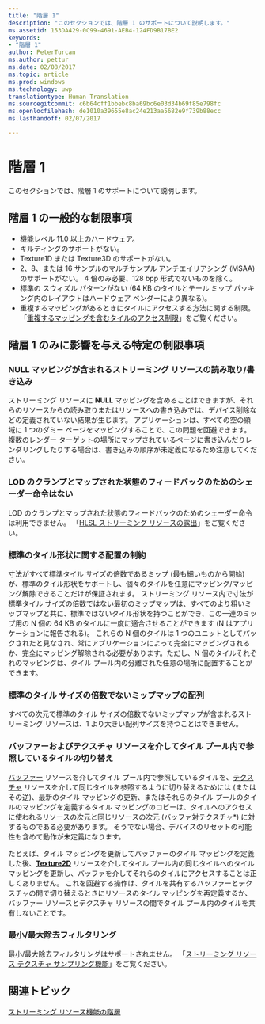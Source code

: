 ```yaml
---
title: "階層 1"
description: "このセクションでは、階層 1 のサポートについて説明します。"
ms.assetid: 153DA429-0C99-4691-AEB4-124FD9B17BE2
keywords:
- "階層 1"
author: PeterTurcan
ms.author: pettur
ms.date: 02/08/2017
ms.topic: article
ms.prod: windows
ms.technology: uwp
translationtype: Human Translation
ms.sourcegitcommit: c6b64cff1bbebc8ba69bc6e03d34b69f85e798fc
ms.openlocfilehash: de1010a39655e8ac24e213aa5682e9f739b88ecc
ms.lasthandoff: 02/07/2017

---
```


# <a name="tier-1"></a>階層 1


このセクションでは、階層 1 のサポートについて説明します。

## <a name="span-idtier1generallimitationsspanspan-idtier1generallimitationsspanspan-idtier1generallimitationsspantier-1-general-limitations"></a><span id="Tier_1_general_limitations"></span><span id="tier_1_general_limitations"></span><span id="TIER_1_GENERAL_LIMITATIONS"></span>階層 1 の一般的な制限事項


-   機能レベル 11.0 以上のハードウェア。
-   キルティングのサポートがない。
-   Texture1D または Texture3D のサポートがない。
-   2、8、または 16 サンプルのマルチサンプル アンチエイリアシング (MSAA) のサポートがない。 4 倍のみ必要、128 bpp 形式でないものを除く。
-   標準の スウィズル パターンがない (64 KB のタイルとテール ミップ パッキング内のレイアウトはハードウェア ベンダーにより異なる)。
-   重複するマッピングがあるときにタイルにアクセスする方法に関する制限。 「[重複するマッピングを含むタイルのアクセス制限](tile-access-limitations-with-duplicate-mappings.md)」をご覧ください。

## <a name="span-idspecificlimitationsaffectingtier1onlyspanspan-idspecificlimitationsaffectingtier1onlyspanspan-idspecificlimitationsaffectingtier1onlyspanspecific-limitations-affecting-tier-1-only"></a><span id="Specific_limitations_affecting_tier_1_only"></span><span id="specific_limitations_affecting_tier_1_only"></span><span id="SPECIFIC_LIMITATIONS_AFFECTING_TIER_1_ONLY"></span>階層 1 のみに影響を与える特定の制限事項


### <a name="span-idreadingwritingtostreamingresourcesthathavenullmappingsspanspan-idreadingwritingtostreamingresourcesthathavenullmappingsspanspan-idreadingwritingtostreamingresourcesthathavenullmappingsspanreadingwriting-to-streaming-resources-that-have-null-mappings"></a><span id="Reading_writing_to_streaming_resources_that_have_NULL_mappings"></span><span id="reading_writing_to_streaming_resources_that_have_null_mappings"></span><span id="READING_WRITING_TO_STREAMING_RESOURCES_THAT_HAVE_NULL_MAPPINGS"></span>NULL マッピングが含まれるストリーミング リソースの読み取り/書き込み

ストリーミング リソースに **NULL** マッピングを含めることはできますが、それらのリソースからの読み取りまたはリソースへの書き込みでは、デバイス削除などの定義されていない結果が生じます。 アプリケーションは、すべての空の領域に 1 つのダミー ページをマッピングすることで、この問題を回避できます。 複数のレンダー ターゲットの場所にマップされているページに書き込んだりレンダリングしたりする場合は、書き込みの順序が未定義になるため注意してください。

### <a name="span-idnoshaderinstructionsforclampinglodandmappedstatusfeedbackspanspan-idnoshaderinstructionsforclampinglodandmappedstatusfeedbackspanspan-idnoshaderinstructionsforclampinglodandmappedstatusfeedbackspanno-shader-instructions-for-clamping-lod-and-mapped-status-feedback"></a><span id="No_shader_instructions_for_clamping_LOD_and_mapped_status_feedback"></span><span id="no_shader_instructions_for_clamping_lod_and_mapped_status_feedback"></span><span id="NO_SHADER_INSTRUCTIONS_FOR_CLAMPING_LOD_AND_MAPPED_STATUS_FEEDBACK"></span>LOD のクランプとマップされた状態のフィードバックのためのシェーダー命令はない

LOD のクランプとマップされた状態のフィードバックのためのシェーダー命令は利用できません。 「[HLSL ストリーミング リソースの露出](hlsl-streaming-resources-exposure.md)」をご覧ください。

### <a name="span-idalignmentconstraintsforstandardtileshapesspanspan-idalignmentconstraintsforstandardtileshapesspanspan-idalignmentconstraintsforstandardtileshapesspanalignment-constraints-for-standard-tile-shapes"></a><span id="Alignment_constraints_for_standard_tile_shapes"></span><span id="alignment_constraints_for_standard_tile_shapes"></span><span id="ALIGNMENT_CONSTRAINTS_FOR_STANDARD_TILE_SHAPES"></span>標準のタイル形状に関する配置の制約

寸法がすべて標準タイル サイズの倍数であるミップ (最も細いものから開始) が、標準のタイル形状をサポートし、個々のタイルを任意にマッピング/マッピング解除できることだけが保証されます。 ストリーミング リソース内で寸法が標準タイル サイズの倍数ではない最初のミップマップは、すべてのより粗いミップマップと共に、標準ではないタイル形状を持つことができ、この一連のミップ用の N 個の 64 KB のタイルに一度に適合させることができます (N はアプリケーションに報告される)。 これらの N 個のタイルは 1 つのユニットとしてパックされたと見なされ、常にアプリケーションによって完全にマッピングされるか、完全にマッピング解除される必要があります。ただし、N 個のタイルそれぞれのマッピングは、タイル プール内の分離された任意の場所に配置することができます。

### <a name="span-idarrayofmipmapsthatarentamultipleofstandardtilesizespanspan-idarrayofmipmapsthatarentamultipleofstandardtilesizespanspan-idarrayofmipmapsthatarentamultipleofstandardtilesizespanarray-of-mipmaps-that-arent-a-multiple-of-standard-tile-size"></a><span id="Array_of_mipmaps_that_aren_t_a_multiple_of_standard_tile_size"></span><span id="array_of_mipmaps_that_aren_t_a_multiple_of_standard_tile_size"></span><span id="ARRAY_OF_MIPMAPS_THAT_AREN_T_A_MULTIPLE_OF_STANDARD_TILE_SIZE"></span>標準のタイル サイズの倍数でないミップマップの配列

すべての次元で標準のタイル サイズの倍数でないミップマップが含まれるストリーミング リソースは、1 より大きい配列サイズを持つことはできません。

### <a name="span-idswitchingbetweenreferencingtilesinatilepoolviaabufferandtextureresourcespanspan-idswitchingbetweenreferencingtilesinatilepoolviaabufferandtextureresourcespanspan-idswitchingbetweenreferencingtilesinatilepoolviaabufferandtextureresourcespanswitching-between-referencing-tiles-in-a-tile-pool-via-a-buffer-and-texture-resource"></a><span id="Switching_between_referencing_tiles_in_a_tile_pool_via_a_Buffer_and_Texture_resource"></span><span id="switching_between_referencing_tiles_in_a_tile_pool_via_a_buffer_and_texture_resource"></span><span id="SWITCHING_BETWEEN_REFERENCING_TILES_IN_A_TILE_POOL_VIA_A_BUFFER_AND_TEXTURE_RESOURCE"></span>バッファーおよびテクスチャ リソースを介してタイル プール内で参照しているタイルの切り替え

[バッファー](introduction-to-buffers.md) リソースを介してタイル プール内で参照しているタイルを、[テクスチャ](introduction-to-textures.md) リソースを介して同じタイルを参照するように切り替えるためには (またはその逆)、最新のタイル マッピングの更新、またはそれらのタイル プールのタイルのマッピングを定義するタイル マッピングのコピーは、タイルへのアクセスに使われるリソースの次元と同じリソースの次元 (バッファ対テクスチャ\*) に対するものである必要があります。 そうでない場合、デバイスのリセットの可能性も含めて動作が未定義になります。

たとえば、タイル マッピングを更新してバッファーのタイル マッピングを定義した後、[**Texture2D**](https://msdn.microsoft.com/library/windows/desktop/ff471525) リソースを介してタイル プール内の同じタイルへのタイル マッピングを更新し、バッファを介してそれらのタイルにアクセスすることは正しくありません。 これを回避する操作は、タイルを共有するバッファーとテクスチャの間で切り替えるときにリソースのタイル マッピングを再定義するか、バッファー リソースとテクスチャ リソースの間でタイル プール内のタイルを共有しないことです。

### <a name="span-idminmaxreductionfilteringspanspan-idminmaxreductionfilteringspanspan-idminmaxreductionfilteringspanminmax-reduction-filtering"></a><span id="Min_Max_reduction_filtering"></span><span id="min_max_reduction_filtering"></span><span id="MIN_MAX_REDUCTION_FILTERING"></span>最小/最大除去フィルタリング

最小/最大除去フィルタリングはサポートされません。 「[ストリーミング リソース テクスチャ サンプリング機能](streaming-resources-texture-sampling-features.md)」をご覧ください。

## <a name="span-idrelated-topicsspanrelated-topics"></a><span id="related-topics"></span>関連トピック


[ストリーミング リソース機能の階層](streaming-resources-features-tiers.md)

 

 





